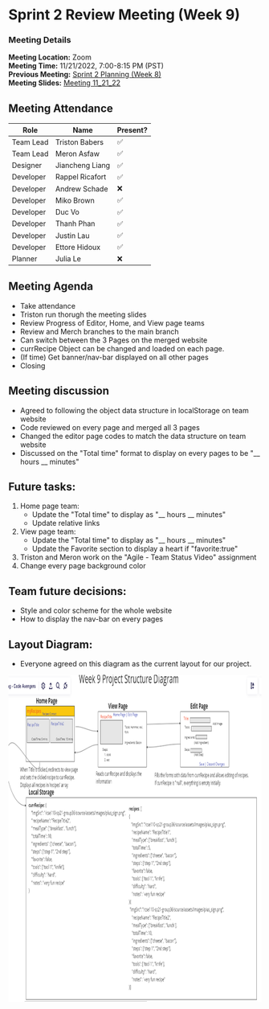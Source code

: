 # Sprint 2 Review Meeting (Week 9)
### Meeting Details
**Meeting Location:** Zoom  
**Meeting Time:** 11/21/2022, 7:00-8:15 PM (PST)  
**Previous Meeting:** [Sprint 2 Planning (Week 8)](https://github.com/cse110-sp21-group36/cse110-sp21-group36/blob/main/admin/meetings/111722-Sprint-Planning-02-Week8.md)  
**Meeting Slides:** [Meeting 11_21_22](https://github.com/cse110-sp21-group36/cse110-sp21-group36/blob/main/admin/meeting%20slides/Copy%20of%20Group%2036%20Meeting%2011_21_22.pdf)  

## Meeting Attendance
| Role | Name | Present? |
| --- | --- | --- |
| Team Lead | Triston Babers |✅|
| Team Lead | Meron Asfaw |✅|
| Designer | Jiancheng Liang |✅|
| Developer | Rappel Ricafort |✅|
| Developer | Andrew Schade |❌|
| Developer | Miko Brown |✅|
| Developer | Duc Vo |✅|
| Developer | Thanh Phan |✅|
| Developer | Justin Lau |✅|
| Developer | Ettore Hidoux |✅|
| Planner | Julia Le |❌|

## Meeting Agenda
- Take attendance
- Triston run thorugh the meeting slides
- Review Progress of Editor, Home, and View page teams
- Review and Merch branches to the main branch
- Can switch between the 3 Pages on the merged website
- currRecipe Object can be changed and loaded on each page.
- (If time) Get banner/nav-bar displayed on all other pages
- Closing

## Meeting discussion
- Agreed to following the object data structure in localStorage on team website
- Code reviewed on every page and merged all 3 pages
- Changed the editor page codes to match the data structure on team website
- Discussed on the "Total time" format to display on every pages to be "__ hours __ minutes" 

## Future tasks:
1. Home page team:
   - Update the "Total time" to display as "__ hours __ minutes" 
   - Update relative links 
2. View page team:
   - Update the "Total time" to display as "__ hours __ minutes" 
   - Update the Favorite section to display a heart if "favorite:true"  
3. Triston and Meron work on the "Agile - Team Status Video" assignment
4. Change every page background color 

## Team future decisions:
 - Style and color scheme for the whole website
 - How to display the nav-bar on every pages
 
 ## Layout Diagram:
 - Everyone agreed on this diagram as the current layout for our project.
<img src="https://github.com/cse110-sp21-group36/cse110-sp21-group36/blob/main/specs/Project%20Structure%20Diagram.PNG" width="900" height="650">
